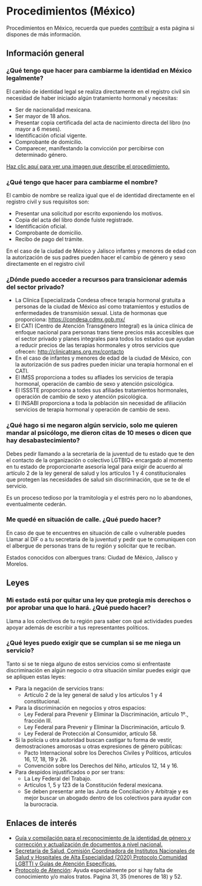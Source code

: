 # Procedimientos (México)

Procedimientos en México, recuerda que puedes [contribuir](contribuir.md) a esta página si dispones de más información.

## Información general

### ¿Qué tengo que hacer para cambiarme la identidad en México legalmente?

El cambio de identidad legal se realiza directamente en el registro civil sin necesidad de haber iniciado algún tratamiento hormonal y necesitas:

* Ser de nacionalidad mexicana.
* Ser mayor de 18 años.
* Presentar copia certificada del acta de nacimiento directa del libro (no mayor a 6 meses).
* Identificación oficial vigente.
* Comprobante de domicilio.
* Comparecer, manifestando la convicción por percibirse con determinado género.

[Haz clic aquí para ver una imagen que describe el procedimiento.](https://recursos.transespdiscord.net/paises/mexico/adjuntos/Reconocimiento_de_la_Identidad_de_Género_en_CDMX.jpg)

### ¿Qué tengo que hacer para cambiarme el nombre?

El cambio de nombre se realiza igual que el de identidad directamente en el registro civil y sus requisitos son:

* Presentar una solicitud por escrito exponiendo los motivos.
* Copia del acta del libro donde fuiste registrade.
* Identificación oficial.
* Comprobante de domicilio.
* Recibo de pago del trámite.

En el caso de la ciudad de México y Jalisco infantes y menores de edad con la autorización de sus padres pueden hacer el cambio de género y sexo directamente en el registro civil

### ¿Dónde puedo acceder a recursos para transicionar además del sector privado?

* La Clínica Especializada Condesa ofrece terapia hormonal gratuita a personas de la ciudad de México así como tratamientos y estudios de enfermedades de transmisión sexual. Lista de hormonas que proporciona: https://condesa.cdmx.gob.mx/
* El CATI (Centro de Atención Transgénero Integral) es la única clínica de enfoque nacional para personas trans tiene precios más accesibles que el sector privado y planes integrales para todos los estados que ayudan a reducir precios de las terapias hormonales y otros servicios que ofrecen: http://clinicatrans.org.mx/contacto
* En el caso de infantes y menores de edad de la ciudad de México, con la autorización de sus padres pueden iniciar una terapia hormonal en el CATI.
* El IMSS proporciona a todes su afliades los servicios de terapia hormonal, operación de cambio de sexo y atención psicológica.
* El ISSSTE proporciona a todes sus afiliades tratamientos hormonales, operación de cambio de sexo y atención psicológica.
* El INSABI proporciona a toda la población sin necesidad de afiliación servicios de terapia hormonal y operación de cambio de sexo.

### ¿Qué hago si me negaron algún servicio, solo me quieren mandar al psicólogo, me dieron citas de 10 meses o dicen que hay desabastecimiento?

Debes pedir llamando a la secretaría de la juventud de tu estado que te den el contacto de la organización o colectivo LGTBIQ+ encargado al momento en tu estado de proporcionarte asesoría legal para exigir de acuerdo al artículo 2 de la ley general de salud y los artículos 1 y 4 constitucionales que protegen las necesidades de salud sin discriminación, que se te de el servicio.

Es un proceso tedioso por la tramitología y el estrés pero no lo abandones, eventualmente cederán.

### Me quedé en situación de calle. ¿Qué puedo hacer?

En caso de que te encuentres en situación de calle o vulnerable puedes Llamar al DiF o a tu secretaria de la juventud y pedir que te comuniquen con el albergue de personas trans de tu región y solicitar que te reciban.

Estados conocidos con albergues trans: Ciudad de México, Jalisco y Morelos.

## Leyes

### Mi estado está por quitar una ley que protegía mis derechos o por aprobar una que lo hará. ¿Qué puedo hacer?

Llama a los colectivos de tu región para saber con qué actividades puedes apoyar además de escribir a tus representantes políticos.

### ¿Qué leyes puedo exigir que se cumplan si se me niega un servicio?

Tanto si se te niega alguno de estos servicios como si enfrentaste discriminación en algún negocio o otra situación similar puedes exigir que se apliquen estas leyes:

* Para la negación de servicios trans:
    * Artículo 2 de la ley general de salud y los artículos 1 y 4 constitucional.
* Para la discriminación en negocios y otros espacios:
    * Ley Federal para Prevenir y Eliminar la Discriminación, artículo 1º., fracción III.
    * Ley Federal para Prevenir y Eliminar la Discriminación, artículo 9.
    * Ley Federal de Protección al Consumidor, artículo 58.
* Si la policía u otra autoridad buscan castigar tu forma de vestir, demostraciones amorosas u otras expresiones de género públicas:
    * Pacto Internacional sobre los Derechos Civiles y Políticos, artículos 16, 17, 18, 19 y 26.
    * Convención sobre los Derechos del Niño, artículos 12, 14 y 16.
* Para despidos injustificados o por ser trans:
    * La Ley Federal del Trabajo.
    * Artículos 1, 5 y 123 de la Constitución federal mexicana.
    * Se deben presentar ante las Junta de Conciliación y Arbitraje y es mejor buscar un abogado dentro de los colectivos para ayudar con la burocracia.

## Enlaces de interés

* [Guía y compilación para el reconocimiento de la identidad de género y corrección y actualización de documentos a nivel nacional.](https://impulsotransac.org/guia-compilacion-documentos/)
* [Secretaría de Salud, Comisión Coordinadora de Institutos Nacionales de Salud y Hospitales de Alta Especialidad (2020) Protocolo Comunidad LGBTTI y Guías de Atención Específicas.](https://www.gob.mx/insalud/documentos/protocolo-comunidad-lgbtti)
* [Protocolo de Atención](https://www.gob.mx/cms/uploads/attachment/file/558167/Versi_n_15_DE_JUNIO_2020_Protocolo_Comunidad_LGBTTI_DT_Versi_n_V_20.pdf): Ayuda especialmente por si hay falta de conocimiento y/o malos tratos. Pagina 31, 35 (menores de 18) y 52.